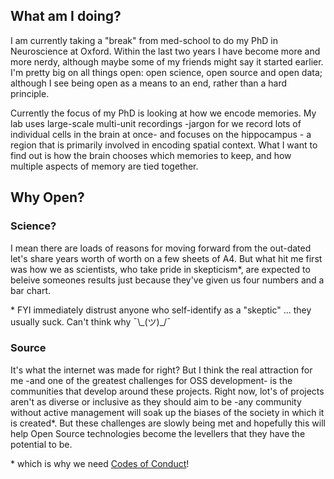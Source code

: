 ## What am I doing?
I am currently taking a "break" from med-school to do my PhD in Neuroscience at Oxford. Within the last two years I have become more and more nerdy, although maybe some of my friends might say it started earlier. I'm pretty big on all things open: open science, open source and open data; although I see being open as a means to an end, rather than a hard principle.

Currently the focus of my PhD is looking at how we encode memories. My lab uses large-scale multi-unit recordings -jargon for we record lots of individual cells in the brain at once- and focuses on the hippocampus - a region that is primarily involved in encoding spatial context. What I want to find out is how the brain chooses which memories to keep, and how multiple aspects of memory are tied together.

<!--<img src="https://dongorges.files.wordpress.com/2014/06/cropped-hippocampus-ii_greg-dunn.jpg" alt="Beautiful picture of the hippocampus" style="width: 50%;"/>

Source: [https://dongorges.wordpress.com/](https://dongorges.wordpress.com/)-->

## Why Open?
### Science?
I mean there are loads of reasons for moving forward from the out-dated let's share years worth of worth on a few sheets of A4. But what hit me first was how we as scientists, who take pride in skepticism\*, are expected to beleive someones results just because they've given us four numbers and a bar chart.

\* FYI immediately distrust anyone who self-identify as a "skeptic" ... they usually suck. Can't think why ¯\\\_\(ツ\)\_/¯

### Source
It's what the internet was made for right? But I think the real attraction for me -and one of the greatest challenges for OSS development- is the communities that develop around these projects. Right now, lot's of projects aren't as diverse or inclusive as they should aim to be -any community without active management will soak up the biases of the society in which it is created*. But these challenges are slowly being met and hopefully this will help Open Source technologies become the levellers that they have the potential to be.

\* which is why we need [Codes of Conduct](/mini-projects/coc-builder/)!
